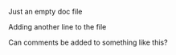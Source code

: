 Just an empty doc file

Adding another line to the file



Can comments be added to something like this?
